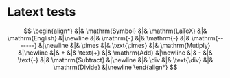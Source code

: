 # Latext tests

$$
\begin{align*}
&|& \mathrm{Symbol} &|& \mathrm{LaTeX}      &|& \mathrm{English} &|\newline
&|& \mathrm{-}      &|& \mathrm{-}          &|& \mathrm{-------} &|\newline
&|& \times          &|& \text{\times}     &|& \mathrm{Mutiply} &|\newline
&|& +               &|& \text{+}          &|& \mathrm{Add} &|\newline
&|& -               &|& \text{-}          &|& \mathrm{Subtract} &|\newline
&|& \div            &|& \text{\div}       &|& \mathrm{Divide} &|\newline
\end{align*}
$$

